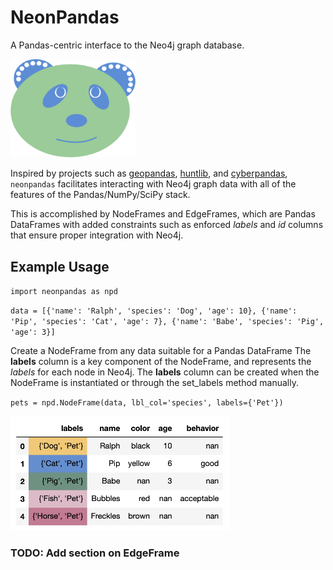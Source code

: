 # NeonPandas

A Pandas-centric interface to the Neo4j graph database.

<img src="src/logo.png" width="200"/>

Inspired by projects such as [geopandas](https://github.com/geopandas/geopandas), [huntlib](https://github.com/target/huntlib), and [cyberpandas](https://github.com/ContinuumIO/cyberpandas), `neonpandas` facilitates interacting with Neo4j graph data with all of the features of the Pandas/NumPy/SciPy stack.

This is accomplished by NodeFrames and EdgeFrames, which are Pandas DataFrames with added constraints such as enforced _labels_ and _id_ columns that ensure proper integration with Neo4j.


## Example Usage
`import neonpandas as npd`

`data = [{'name': 'Ralph', 'species': 'Dog', 'age': 10}, {'name': 'Pip', 'species': 'Cat', 'age': 7}, {'name': 'Babe', 'species': 'Pig', 'age': 3}]`

Create a NodeFrame from any data suitable for a Pandas DataFrame
The **labels** column is a key component of the NodeFrame, and represents the _labels_ 
for each node in Neo4j. The **labels** column can be created when the NodeFrame is
instantiated or through the set_labels method manually.

`pets = npd.NodeFrame(data, lbl_col='species', labels={'Pet'})`

<img src="src/nodeframe_example.png" width="350"/>

### TODO: Add section on EdgeFrame